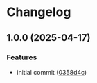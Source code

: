 # Changelog

## 1.0.0 (2025-04-17)


### Features

* initial commit ([0358d4c](https://github.com/scriptcoded/cc-smooth-steer/commit/0358d4cb0515d8c40996697e0e8fdf020a8007ef))
